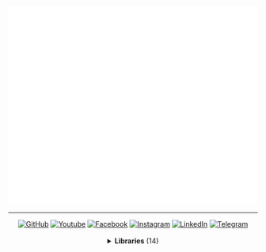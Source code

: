 <a href="//github.com/MaksymStoianov">
  <img src="assets/images/banner-1.svg" width="800" height="400">
</a>

<hr>

<!-- Section: Social -->
<div id="badges" align="center">
  <a href="https://github.com/MaksymStoianov" target="_blank"><img src="https://img.shields.io/github/followers/MaksymStoianov?style=flat&label=GitHub" alt="GitHub"></a>
  <a href="https://youtube.com/@MaksymStoianov" target="_blank"><img src="https://img.shields.io/youtube/channel/subscribers/UCB49p5DaPxbqP5no0EmMwOA?style=flat&label=YouTube" alt="Youtube"></a>
  <a href="https://facebook.com/MaksymStoianov" target="_blank"><img src="https://img.shields.io/badge/Facebook-gray?style=flat" alt="Facebook"></a>
  <a href="https://instagram.com/MaksymStoianov" target="_blank"><img src="https://img.shields.io/badge/Instagram-gray?style=flat" alt="Instagram"></a>
  <a href="https://linkedin.com/in/MaksymStoianov" target="_blank"><img src="https://img.shields.io/badge/LinkedIn-gray?style=flat" alt="LinkedIn"></a>
  <a href="https://t.me/MaksymStoianov" target="_blank"><img src="https://img.shields.io/badge/Telegram-gray?style=flat" alt="Telegram"></a>
</div>

<br>

<!-- Section: Libraries -->
<details>
  <summary align="center"><b>Libraries</b> (14)</summary>
  <br>
  <table width="100%" align="center">
    <thead>
      <tr>
        <th>
          <img width="150" height="1">
          <p><small>Name</small> ⏷</p>
        </th>
        <th>
          <img width="75" height="1">
          <p><small>Version</small></p>
        </th>
        <th>
          <img width="350" height="1">
          <p><small>Type</small></p>
        </th>
        <th>
          <img width="5" height="1">
          <p><small>Description</small></p>
        </th>
      </tr>
    </thead>
    <tbody>
      <tr>
        <td>
          <p><a href="//github.com/MaksymStoianov/Cron">Cron</a></p>
        </td>
        <td align="center">1.0.0</td>
        <td><a href="//github.com/topics/google-apps-script"><small>Google Apps Script</small></a></td>
        <td><b>EventEmitter</b> for <b>Google Apps Script</b> is a library that implements an event-driven architecture, allowing for easy interaction between different components of an application using the "publisher-subscriber" mechanism.</td>
      </tr>
      <tr>
        <td>
          <p><a href="//github.com/MaksymStoianov/EventEmitter">EventEmitter</a></p>
        </td>
        <td align="center">2.0.2</td>
        <td><a href="//github.com/topics/google-apps-script"><small>Google Apps Script</small></a></td>
        <td></td>
      </tr>
      <tr>
        <td>
          <p>⤷ Net</p>
        </td>
        <td align="center"></td>
        <td><a href="//github.com/topics/google-apps-script"><small>Google Apps Script</small></a></td>
        <td></td>
      </tr>
      <tr>
        <td>
          <p><a href="//github.com/MaksymStoianov/I18nService">I18nService</a></p>
        </td>
        <td align="center">1.1.2</td>
        <td><a href="//github.com/topics/google-apps-script"><small>Google Apps Script</small></a></td>
        <td></td>
      </tr>
      <tr>
        <td>
          <p><a href="//github.com/MaksymStoianov/SettingsService">SettingsService</a></p>
        </td>
        <td align="center"></td>
        <td><a href="//github.com/topics/google-apps-script"><small>Google Apps Script</small></a></td>
        <td></td>
      </tr>
      <tr>
        <td>
          <p><a href="//github.com/MaksymStoianov/Sheet">Sheet</a></p>
        </td>
        <td align="center"></td>
        <td><a href="//github.com/topics/google-apps-script"><small>Google Apps Script</small></a></td>
        <td></td>
      </tr>
      <tr>
        <td>
          <p>⤷ <a href="//github.com/MaksymStoianov/SheetLog">SheetLog</a></p>
        </td>
        <td align="center"></td>
        <td><a href="//github.com/topics/google-apps-script"><small>Google Apps Script</small></a></td>
        <td></td>
      </tr>
      <tr>
        <td>
          <p><a href="//github.com/MaksymStoianov/SheetSchema">SheetSchema</a></p>
        </td>
        <td align="center"></td>
        <td><a href="//github.com/topics/google-apps-script"><small>Google Apps Script</small></a></td>
        <td></td>
      </tr>
      <tr>
        <td>
          <p><a href="//github.com/MaksymStoianov/SuperCache">SuperCache</a></p>
        </td>
        <td align="center"></td>
        <td><a href="//github.com/topics/google-apps-script"><small>Google Apps Script</small></a></td>
        <td></td>
      </tr>
      <tr>
        <td>
          <p><a href="//github.com/MaksymStoianov/SuperProperties">SuperProperties</a></p>
        </td>
        <td align="center"></td>
        <td><a href="//github.com/topics/google-apps-script"><small>Google Apps Script</small></a></td>
        <td></td>
      </tr>
      <tr>
        <td>
          <p><a href="//github.com/MaksymStoianov/TelegramApp">TelegramApp</a></p>
        </td>
        <td align="center"></td>
        <td><a href="//github.com/topics/google-apps-script"><small>Google Apps Script</small></a></td>
        <td></td>
      </tr>
      <tr>
        <td>
          <p><a href="//github.com/MaksymStoianov/TriggerService">TriggerService</a></p>
        </td>
        <td align="center"></td>
        <td><a href="//github.com/topics/google-apps-script"><small>Google Apps Script</small></a></td>
        <td></td>
      </tr>
      <tr>
        <td>
          <p><a href="//github.com/MaksymStoianov/UrlService">UrlService</a></p>
        </td>
        <td align="center"></td>
        <td><a href="//github.com/topics/google-apps-script"><small>Google Apps Script</small></a></td>
        <td></td>
      </tr>
      <tr>
        <td>
          <p><a href="//github.com/MaksymStoianov/Utils">Utils</a></p>
        </td>
        <td align="center"></td>
        <td><a href="//github.com/topics/google-apps-script"><small>Google Apps Script</small></a></td>
        <td></td>
      </tr>
    </tbody>
  </table>
</details>
